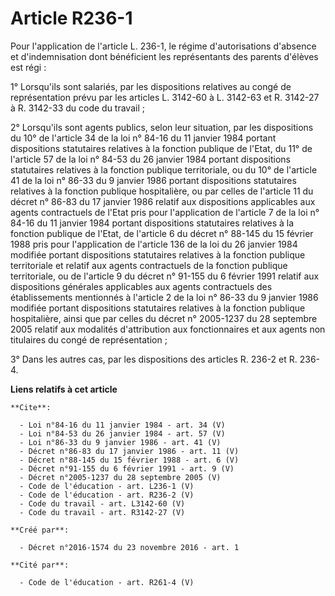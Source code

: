# Article R236-1

Pour l'application de l'article L. 236-1, le régime d'autorisations d'absence et d'indemnisation dont bénéficient les
représentants des parents d'élèves est régi : 

1° Lorsqu'ils sont salariés, par les dispositions relatives au congé de représentation prévu par les articles L. 3142-60 à L.
3142-63 et R. 3142-27 à R. 3142-33 du code du travail ; 

2° Lorsqu'ils sont agents publics, selon leur situation, par les dispositions du 10° de l'article 34 de la loi n° 84-16 du 11
janvier 1984 portant dispositions statutaires relatives à la fonction publique de l'Etat, du 11° de l'article 57 de la loi n°
84-53 du 26 janvier 1984 portant dispositions statutaires relatives à la fonction publique territoriale, ou du 10° de
l'article 41 de la loi n° 86-33 du 9 janvier 1986 portant dispositions statutaires relatives à la fonction publique
hospitalière, ou par celles de l'article 11 du décret n° 86-83 du 17 janvier 1986 relatif aux dispositions applicables aux
agents contractuels de l'Etat pris pour l'application de l'article 7 de la loi n° 84-16 du 11 janvier 1984 portant
dispositions statutaires relatives à la fonction publique de l'Etat, de l'article 6 du décret n° 88-145 du 15 février 1988
pris pour l'application de l'article 136 de la loi du 26 janvier 1984 modifiée portant dispositions statutaires relatives à
la fonction publique territoriale et relatif aux agents contractuels de la fonction publique territoriale, ou de l'article 9
du décret n° 91-155 du 6 février 1991 relatif aux dispositions générales applicables aux agents contractuels des
établissements mentionnés à l'article 2 de la loi n° 86-33 du 9 janvier 1986 modifiée portant dispositions statutaires
relatives à la fonction publique hospitalière, ainsi que par celles du décret n° 2005-1237 du 28 septembre 2005 relatif aux
modalités d'attribution aux fonctionnaires et aux agents non titulaires du congé de représentation ; 

3° Dans les autres cas, par les dispositions des articles R. 236-2 et R. 236-4.

**Liens relatifs à cet article**

	**Cite**:

	  - Loi n°84-16 du 11 janvier 1984 - art. 34 (V)
	  - Loi n°84-53 du 26 janvier 1984 - art. 57 (V)
	  - Loi n°86-33 du 9 janvier 1986 - art. 41 (V)
	  - Décret n°86-83 du 17 janvier 1986 - art. 11 (V)
	  - Décret n°88-145 du 15 février 1988 - art. 6 (V)
	  - Décret n°91-155 du 6 février 1991 - art. 9 (V)
	  - Décret n°2005-1237 du 28 septembre 2005 (V)
	  - Code de l'éducation - art. L236-1 (V)
	  - Code de l'éducation - art. R236-2 (V)
	  - Code du travail - art. L3142-60 (V)
	  - Code du travail - art. R3142-27 (V)

	**Créé par**:

	  - Décret n°2016-1574 du 23 novembre 2016 - art. 1

	**Cité par**:

	  - Code de l'éducation - art. R261-4 (V)
